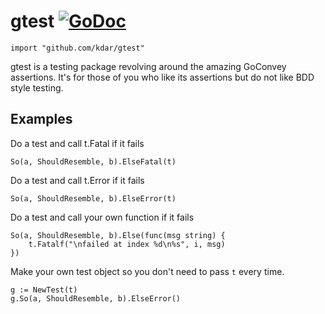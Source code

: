 
# gtest [![GoDoc](https://godoc.org/github.com/kdar/gtest?status.png)](http://godoc.org/github.com/kdar/gtest) 

    import "github.com/kdar/gtest"

gtest is a testing package revolving around the amazing
GoConvey assertions. It's for those of you who like its assertions
but do not like BDD style testing.

## Examples

Do a test and call t.Fatal if it fails

	So(a, ShouldResemble, b).ElseFatal(t)

Do a test and call t.Error if it fails

	So(a, ShouldResemble, b).ElseError(t)

Do a test and call your own function if it fails

	So(a, ShouldResemble, b).Else(func(msg string) {
		t.Fatalf("\nfailed at index %d\n%s", i, msg)
	})

Make your own test object so you don't need to pass `t` every time.

	g := NewTest(t)
	g.So(a, ShouldResemble, b).ElseError()
